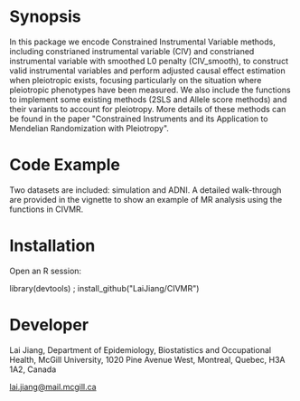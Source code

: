 ﻿# Synopsis

In this package we encode Constrained Instrumental Variable methods, including constrianed instrumental variable (CIV) and constrianed instrumental variable with smoothed L0 penalty (CIV_smooth), to construct valid instrumental variables and perform adjusted causal effect estimation when pleiotropic exists, focusing particularly on the situation where pleiotropic phenotypes have been measured. We also include the functions to implement some existing methods (2SLS and Allele score methods) and their variants to account for pleiotropy. More details of these methods can be found in the paper "Constrained Instruments and its Application to Mendelian Randomization with Pleiotropy".

# Code Example
 
Two datasets are included: simulation and ADNI. A detailed walk-through are provided in the vignette to show an example of MR analysis using the functions in CIVMR.

# Installation
 
Open an R session:
 
library(devtools) ; install_github("LaiJiang/CIVMR")

# Developer
 
Lai Jiang, Department of Epidemiology, Biostatistics and Occupational Health, McGill University, 1020
Pine Avenue West, Montreal, Quebec, H3A 1A2, Canada

lai.jiang@mail.mcgill.ca
